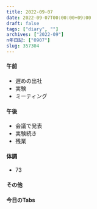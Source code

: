 ```yaml
---
title: 2022-09-07
date: 2022-09-07T00:00:00+09:00
draft: false
tags: ["diary", ""]
archives: ["2022-09"]
n年日記: ["0907"]
slug: 357304
---
```

#### 午前
- 遅めの出社
- 実験
- ミーティング
#### 午後
- 会議で発表
- 実験続き
- 残業
#### 体調
- 73
#### その他
#### 今日のTabs